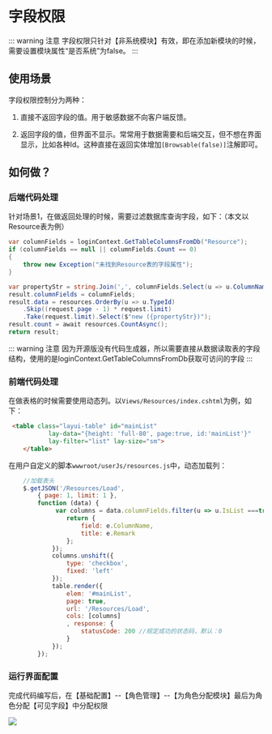 
# 字段权限

::: warning 注意
字段权限只针对【非系统模块】有效，即在添加新模块的时候，需要设置模块属性“是否系统”为false。
:::

## 使用场景

字段权限控制分为两种：

1. 直接不返回字段的值。用于敏感数据不向客户端反馈。

1. 返回字段的值，但界面不显示。常常用于数据需要和后端交互，但不想在界面显示，比如各种Id。这种直接在返回实体增加`[Browsable(false)]`注解即可。

## 如何做？

### 后端代码处理

针对场景1，在做返回处理的时候，需要过滤数据库查询字段，如下：（本文以Resource表为例）

```csharp
var columnFields = loginContext.GetTableColumnsFromDb("Resource");
if (columnFields == null || columnFields.Count == 0)
{
	throw new Exception("未找到Resource表的字段属性");
}

var propertyStr = string.Join(',', columnFields.Select(u => u.ColumnName));
result.columnFields = columnFields;
result.data = resources.OrderBy(u => u.TypeId)
	.Skip((request.page - 1) * request.limit)
	.Take(request.limit).Select($"new ({propertyStr})");
result.count = await resources.CountAsync();
return result;
```

::: warning 注意
因为开源版没有代码生成器，所以需要直接从数据读取表的字段结构，使用的是loginContext.GetTableColumnsFromDb获取可访问的字段
:::

### 前端代码处理

在做表格的时候需要使用动态列。以`Views/Resources/index.cshtml`为例，如下：

```HTML
 <table class="layui-table" id="mainList"
           lay-data="{height: 'full-80', page:true, id:'mainList'}"
           lay-filter="list" lay-size="sm">
    </table>
```

在用户自定义的脚本`wwwroot/userJs/resources.js`中，动态加载列：

```javascript
    //加载表头
    $.getJSON('/Resources/Load',
	    { page: 1, limit: 1 },
	    function (data) {
		     var columns = data.columnFields.filter(u => u.IsList ===true).map(function (e) {
			    return {
                    field: e.ColumnName,
                    title: e.Remark
			    };
		    });
		    columns.unshift({
			    type: 'checkbox',
			    fixed: 'left'
		    });
		    table.render({
			    elem: '#mainList',
			    page: true,
                url: '/Resources/Load',
			    cols: [columns]
			    , response: {
				    statusCode: 200 //规定成功的状态码，默认：0
			    }
		    });
        });
```
### 运行界面配置

完成代码编写后，在【基础配置】--【角色管理】--【为角色分配模块】最后为角色分配【可见字段】中分配权限

![](/roleassignproperty.png)


